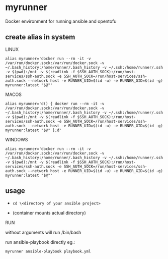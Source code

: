# myrunner
Docker environment for running ansible and opentofu

## create alias in system
LINUX

```alias myrunner='docker run --rm -it -v /var/run/docker.sock:/var/run/docker.sock -v ~/.bash_history:/home/runner/.bash_history -v ~/.ssh:/home/runner/.ssh -v $(pwd):/mnt -v $(readlink -f $SSH_AUTH_SOCK):/run/host-services/ssh-auth.sock -e SSH_AUTH_SOCK=/run/host-services/ssh-auth.sock --network host -e RUNNER_UID=$(id -u) -e RUNNER_GID=$(id -g) myrunner:latest "$@"'```

MACOS

```alias myrunner='d() { docker run --rm -it -v /var/run/docker.sock:/var/run/docker.sock -v ~/.bash_history:/home/runner/.bash_history -v ~/.ssh:/home/runner/.ssh -v $(pwd):/mnt -v $(readlink -f $SSH_AUTH_SOCK):/run/host-services/ssh-auth.sock -e SSH_AUTH_SOCK=/run/host-services/ssh-auth.sock --network host -e RUNNER_UID=$(id -u) -e RUNNER_GID=$(id -g) myrunner:latest "$@" };d'```

WINDOWS

```alias myrunner='docker run --rm -it -v /var/run/docker.sock:/var/run/docker.sock -v ~/.bash_history:/home/runner/.bash_history -v ~/.ssh:/home/runner/.ssh -v $(pwd):/mnt -v $(readlink -f $SSH_AUTH_SOCK):/run/host-services/ssh-auth.sock -e SSH_AUTH_SOCK=/run/host-services/ssh-auth.sock --network host -e RUNNER_UID=$(id -u) -e RUNNER_GID=$(id -g) myrunner:latest "$@"'```

## usage

 * ```cd \<directory of your ansible project>```

 * (container mounts actual directory)

RUN

without arguments will run /bin/bash

run ansible-playbook directly
eg.:
```
myrunner ansible-playbook playbook.yml
```
